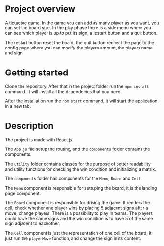 # Project overview

A tictactoe game. In the game you can add as many player as you want, you can set the board size. In the play phase there is a side menu where you can see which player is up to put its sign, a restart button and a quit button.

The restart button reset the board, the quit button redirect the page to the config page where you can modify the players amount, the players name and sign.

# Getting started

Clone the repository. After that in the project folder run the `npm install` command. It will install all the dependecies that you need.

After the installation run the `npm start` command, it will start the application in a new tab.

# Description

The project is made with React.js. 

The `App.js` file setup the routing, and the `components` folder contains the components.

The `utility` folder contains classes for the purpose of better readability and utility functions for checking the win condition and initializing a matrix.

The `components` folder has components for the `Menu`, `Board` and `Cell`.

The `Menu` component is responsible for settuping the board, it is the landing page component.

The `Board` component is responsible for driving the game. It renders the cell, check whether one player wins by placing 5 adjacent signs after a move, change players. There is a possibility to play in teams. The players could have the same signs and the win condition is to have 5 of the same sign adjacent to eachother.

The `Cell` component is just the representation of one cell of the board, it just run the `playerMove` function, and change the sign in its content.